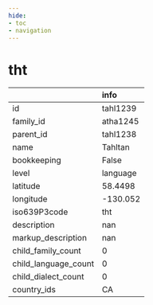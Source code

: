 ```yaml
---
hide:
- toc
- navigation
---
```

# tht
|                      | info     |
|:---------------------|:---------|
| id                   | tahl1239 |
| family_id            | atha1245 |
| parent_id            | tahl1238 |
| name                 | Tahltan  |
| bookkeeping          | False    |
| level                | language |
| latitude             | 58.4498  |
| longitude            | -130.052 |
| iso639P3code         | tht      |
| description          | nan      |
| markup_description   | nan      |
| child_family_count   | 0        |
| child_language_count | 0        |
| child_dialect_count  | 0        |
| country_ids          | CA       |